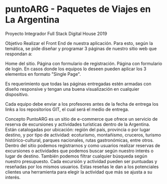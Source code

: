 # puntoARG - Paquetes de Viajes en La Argentina
Proyecto Integrador Full Stack Digital House 2019

Objetivo
Realizar el Front End de nuestra aplicación. Para esto, según la temática, se pide diseñar y programar 3 páginas de nuestro sitio web que respondan a:

Home del sitio.
Página con formulario de registración.
Página con formulario de login.
En casos donde los equipos lo deseen pueden aplicar los 3 elementos en formato "Single Page".

Es requerimiento que todas las páginas entregadas estén armadas con diseño responsive y tengan una buena visualización en cualquier dispositivo.

Cada equipo debe enviar a los profesores antes de la fecha de entrega los links a los repositorios GIT, el cual será el medio de entrega.

Concepto
PuntoARG  es un sitio de e-commerce que ofrece un servicio de reserva de excursiones y actividades turísticas dentro de la Argentina. Están catalogadas por ubicación: región del país, provincia o por lugar destino, y por tipo de actividad: ecoturismo, montañismo, cruceros, turismo histórico-cultural, parques nacionales, rutas gastronómicas,  entre otros.
Dentro del sitio podemos registrarnos  y como usuarios realizar reservas de excursiones o actividades que podemos buscar según nuestro interés o lugar de destino. También podemos filtrar cualquier búsqueda  según nuestro presupuesto.
Cada excursión y actividad pueden ser puntuadas  y  reseñadas por los mismos usuarios. Estas reseñas le dan  a los potenciales clientes una herramienta  para elegir la actividad que más se ajusta a su interés.


